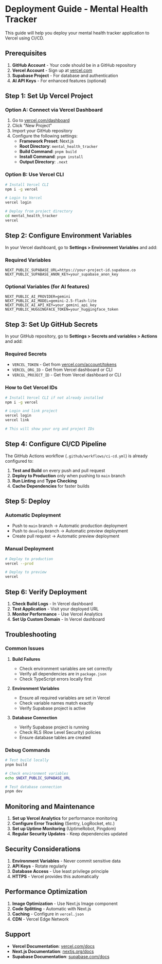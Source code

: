 # Deployment Guide - Mental Health Tracker

This guide will help you deploy your mental health tracker application to Vercel using CI/CD.

## Prerequisites

1. **GitHub Account** - Your code should be in a GitHub repository
2. **Vercel Account** - Sign up at [vercel.com](https://vercel.com)
3. **Supabase Project** - For database and authentication
4. **AI API Keys** - For enhanced features (optional)

## Step 1: Set Up Vercel Project

### Option A: Connect via Vercel Dashboard
1. Go to [vercel.com/dashboard](https://vercel.com/dashboard)
2. Click "New Project"
3. Import your GitHub repository
4. Configure the following settings:
   - **Framework Preset**: Next.js
   - **Root Directory**: `mental_health_tracker`
   - **Build Command**: `pnpm build`
   - **Install Command**: `pnpm install`
   - **Output Directory**: `.next`

### Option B: Use Vercel CLI
```bash
# Install Vercel CLI
npm i -g vercel

# Login to Vercel
vercel login

# Deploy from project directory
cd mental_health_tracker
vercel
```

## Step 2: Configure Environment Variables

In your Vercel dashboard, go to **Settings > Environment Variables** and add:

### Required Variables
```
NEXT_PUBLIC_SUPABASE_URL=https://your-project-id.supabase.co
NEXT_PUBLIC_SUPABASE_ANON_KEY=your_supabase_anon_key
```

### Optional Variables (for AI features)
```
NEXT_PUBLIC_AI_PROVIDER=gemini
NEXT_PUBLIC_AI_MODEL=gemini-2.5-flash-lite
NEXT_PUBLIC_AI_API_KEY=your_gemini_api_key
NEXT_PUBLIC_HUGGINGFACE_TOKEN=your_huggingface_token
```

## Step 3: Set Up GitHub Secrets

In your GitHub repository, go to **Settings > Secrets and variables > Actions** and add:

### Required Secrets
- `VERCEL_TOKEN` - Get from [vercel.com/account/tokens](https://vercel.com/account/tokens)
- `VERCEL_ORG_ID` - Get from Vercel dashboard or CLI
- `VERCEL_PROJECT_ID` - Get from Vercel dashboard or CLI

### How to Get Vercel IDs
```bash
# Install Vercel CLI if not already installed
npm i -g vercel

# Login and link project
vercel login
vercel link

# This will show your org and project IDs
```

## Step 4: Configure CI/CD Pipeline

The GitHub Actions workflow (`.github/workflows/ci-cd.yml`) is already configured to:

1. **Test and Build** on every push and pull request
2. **Deploy to Production** only when pushing to `main` branch
3. **Run Linting** and **Type Checking**
4. **Cache Dependencies** for faster builds

## Step 5: Deploy

### Automatic Deployment
- Push to `main` branch → Automatic production deployment
- Push to `develop` branch → Automatic preview deployment
- Create pull request → Automatic preview deployment

### Manual Deployment
```bash
# Deploy to production
vercel --prod

# Deploy to preview
vercel
```

## Step 6: Verify Deployment

1. **Check Build Logs** - In Vercel dashboard
2. **Test Application** - Visit your deployed URL
3. **Monitor Performance** - Use Vercel Analytics
4. **Set Up Custom Domain** - In Vercel dashboard

## Troubleshooting

### Common Issues

1. **Build Failures**
   - Check environment variables are set correctly
   - Verify all dependencies are in `package.json`
   - Check TypeScript errors locally first

2. **Environment Variables**
   - Ensure all required variables are set in Vercel
   - Check variable names match exactly
   - Verify Supabase project is active

3. **Database Connection**
   - Verify Supabase project is running
   - Check RLS (Row Level Security) policies
   - Ensure database tables are created

### Debug Commands
```bash
# Test build locally
pnpm build

# Check environment variables
echo $NEXT_PUBLIC_SUPABASE_URL

# Test database connection
pnpm dev
```

## Monitoring and Maintenance

1. **Set up Vercel Analytics** for performance monitoring
2. **Configure Error Tracking** (Sentry, LogRocket, etc.)
3. **Set up Uptime Monitoring** (UptimeRobot, Pingdom)
4. **Regular Security Updates** - Keep dependencies updated

## Security Considerations

1. **Environment Variables** - Never commit sensitive data
2. **API Keys** - Rotate regularly
3. **Database Access** - Use least privilege principle
4. **HTTPS** - Vercel provides this automatically

## Performance Optimization

1. **Image Optimization** - Use Next.js Image component
2. **Code Splitting** - Automatic with Next.js
3. **Caching** - Configure in `vercel.json`
4. **CDN** - Vercel Edge Network

## Support

- **Vercel Documentation**: [vercel.com/docs](https://vercel.com/docs)
- **Next.js Documentation**: [nextjs.org/docs](https://nextjs.org/docs)
- **Supabase Documentation**: [supabase.com/docs](https://supabase.com/docs) 